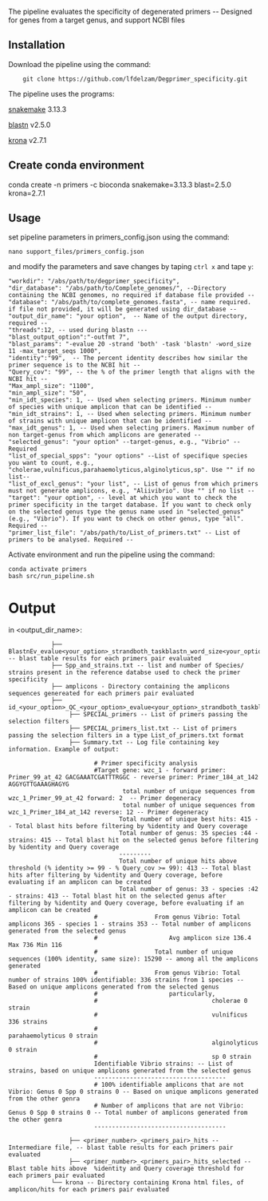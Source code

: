 The pipeline evaluates the specificity of degenerated primers -- Designed for genes from a target genus, and support NCBI files

## Installation ##

Download the pipeline using the command:

        git clone https://github.com/lfdelzam/Degprimer_specificity.git

The pipeline uses the programs:

[snakemake](https://snakemake.github.io) 3.13.3

[blastn](http://blast.ncbi.nlm.nih.gov/Blast.cgi?PAGE_TYPE=BlastDocs) v2.5.0

[krona](https://github.com/marbl/Krona) v2.7.1

## Create conda environment ##

conda create -n primers -c bioconda snakemake=3.13.3 blast=2.5.0 krona=2.7.1

## Usage ##

set pipeline parameters in primers_config.json using the command:

    nano support_files/primers_config.json

and modify the parameters and save changes by taping `ctrl x` and tape `y`:

    "workdir": "/abs/path/to/degprimer_specificity",
    "dir_database": "/abs/path/to/Complete_genomes/", --Directory containing the NCBI genomes, no required if database file provided --
    "database": "/abs/path/to/complete_genomes.fasta", -- name required. if file not provided, it will be generated using dir_database --
    "output_dir_name": "your option",  -- Name of the output directory, required --
    "threads":12, -- used during blastn ---
    "blast_output_option":"-outfmt 7",
    "blast_params": "-evalue 20 -strand 'both' -task 'blastn' -word_size 11 -max_target_seqs 1000",
    "identity":"99",  -- The percent identity describes how similar the primer sequence is to the NCBI hit --
    "Query_cov": "99", -- the % of the primer length that aligns with the NCBI hit --
    "Max_ampl_size": "1100",
    "min_ampl_size": "50",
    "min_idt_species": 1, -- Used when selecting primers. Minimum number of species with unique amplicon that can be identified --
    "min_idt_strains": 1, -- Used when selecting primers. Minimum number of strains with unique amplicon that can be identified --
    "max_idt_genus": 1, -- Used when selecting primers. Maximum number of non target-genus from which amplicons are generated --
    "selected_genus": "your option" --target-genus, e.g., "Vibrio" -- Required
    "list_of_special_spps": "your options" --List of specifique species you want to count, e.g., "cholerae,vulnificus,parahaemolyticus,alginolyticus,sp". Use "" if no list--
    "list_of_excl_genus": "your list", -- List of genus from which primers must not generate amplicons, e.g., "Aliivibrio". Use "" if no list --
    "target": "your option", -- level at which you want to check the primer specificity in the target database. If you want to check only on the selected genus type the genus name used in "selected_genus" (e.g., "Vibrio"). If you want to check on other genus, type "all". Required --
    "primer_list_file": "/abs/path/to/List_of_primers.txt" -- List of primers to be analysed. Required --


Activate environment and run the pipeline using the command:

    conda activate primers
    bash src/run_pipeline.sh


# Output

in <output_dir_name>:


                ├── BlastnEv_evalue<your_option>_strandboth_taskblastn_word_size<your_option>_max_target_seqs<your_option> -- blast table results for each primers pair evaluated
                ├── Spp_and_strains.txt -- list and number of Species/ strains present in the reference databse used to check the primer specificity
                ├── amplicons - Directory containing the amplicons sequences genereated for each primers pair evaluated
                ├── id_<your_option>_QC_<your_option>_evalue<your_option>_strandboth_taskblastn_word_size<your_option>_max_target_seqs<your_option>
                     ├── SPECIAL_primers -- List of primers passing the selection filters
                     ├── SPECIAL_primers_list.txt -- List of primers passing the selection filters in a type List_of_primers.txt format  
                     ├── Summary.txt -- Log file containing key information. Example of output:
                
                            # Primer specificity analysis
                            #Target gene: wzc_1 - forward primer: Primer_99_at_42 GACGAAATCGATTTRGGC - reverse primer: Primer_184_at_142 AGGYGTTGAAAGHAGYG
                                    total number of unique sequences from wzc_1_Primer_99_at_42 forward: 2  -- Primer degeneracy
                                    total number of unique sequences from wzc_1_Primer_184_at_142 reverse: 12 -- Primer degeneracy
                                   Total number of unique best hits: 415 -- Total blast hits before filtering by %identity and Query coverage
                                   Total number of genus: 35 species :44 - strains: 415 -- Total blast hit on the selected genus before filtering by %identity and Query coverage
                                   ---------
                                   Total number of unique hits above threshold (% identity >= 99 - % Query_cov >= 99): 413 -- Total blast hits after filtering by %identity and Query coverage, before evaluating if an amplicon can be created
                                   Total number of genus: 33 - species :42 - strains: 413 -- Total blast hit on the selected genus after filtering by %identity and Query coverage, before evaluating if an amplicon can be created
                            #                From genus Vibrio: Total amplicons 365 - species 1 - strains 353 -- Total number of amplicons generated from the selected genus
                            #                    Avg amplicon size 136.4 Max 736 Min 116
                            #                Total number of unique sequences (100% identity, same size): 15290 -- among all the amplicons generated
                            #                From genus Vibrio: Total number of strains 100% identifiable: 336 strains from 1 species -- Based on unique amplicons generated from the selected genus
                            #                    particularly,
                            #                                cholerae 0 strain
                            #                                vulnificus 336 strains
                            #                                parahaemolyticus 0 strain
                            #                                alginolyticus 0 strain
                            #                                sp 0 strain
                            Identifiable Vibrio strains: -- List of strains, based on unique amplicons generated from the selected genus
                            -------------------------------------
                            # 100% identifiable amplicons that are not Vibrio: Genus 0 Spp 0 strains 0 -- Based on unique amplicons generated from the other genra
                            # Number of amplicons that are not Vibrio: Genus 0 Spp 0 strains 0 -- Total number of amplicons generated from the other genra
                            -------------------------------------
                
                     ├── <primer_number>_<primers_pair>_hits -- Intermediare file, -- blast table results for each primers pair evaluated
                     ├── <primer_number>_<primers_pair>_hits_selected -- Blast table hits above  %identity and Query coverage threshold for each primers pair evaluated
                └── krona -- Directory containing Krona html files, of amplicon/hits for each primers pair evaluated
